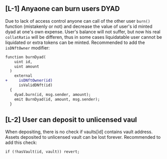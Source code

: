 ## [L-1] Anyaone can burn users DYAD
Due to lack of access control anyone can call of the other user `burn()` function (mistakenly or not) and decrease the value of user's id minted dyad at one's own expense. User's balance will not suffer, but now his real `collatRatio` will be differen, thus in some cases liquidatable user cannot be liquidated or extra tokens can be minted. Recommended to add the `isDNftOwner` modifier:
```diff
function burnDyad(
    uint id,
    uint amount
  ) 
    external 
+     isDNftOwner(id)
      isValidDNft(id)
  {
    dyad.burn(id, msg.sender, amount);
    emit BurnDyad(id, amount, msg.sender);
  }
```
## [L-2] User can deposit to unlicensed vaul
When depositing, there is no check if vaults[id] contains vault address. Assets deposited to unlicensed vault can be lost forever. Recommended to add this check:
```solidity
if (!hasVault(id, vault)) revert;
```